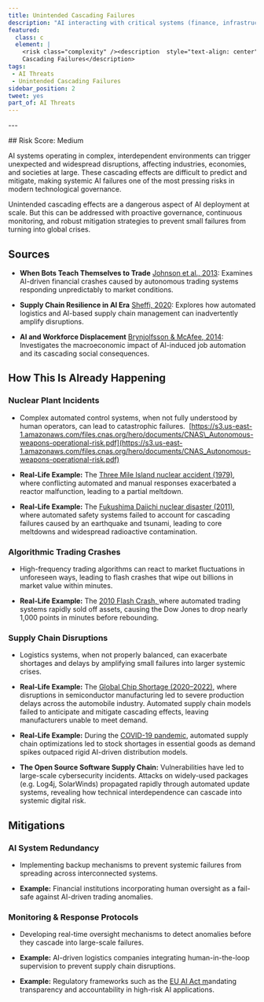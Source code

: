 ```yaml
---
title: Unintended Cascading Failures
description: "AI interacting with critical systems (finance, infrastructure, etc.) may trigger global-scale unintended consequences."
featured: 
  class: c
  element: |
    <risk class="complexity" /><description  style="text-align: center">Unintended 
    Cascading Failures</description>
tags:
 - AI Threats
 - Unintended Cascading Failures
sidebar_position: 2
tweet: yes
part_of: AI Threats
---
```


<AIThreatIntro fm={frontMatter} />
---

## Risk Score: Medium

AI systems operating in complex, interdependent environments can trigger unexpected and widespread disruptions, affecting industries, economies, and societies at large. These cascading effects are difficult to predict and mitigate, making systemic AI failures one of the most pressing risks in modern technological governance.

Unintended cascading effects are a dangerous aspect of AI deployment at scale.  But this can be addressed with proactive governance, continuous monitoring, and robust mitigation strategies to prevent small failures from turning into global crises.  

## Sources

- **When Bots Teach Themselves to Trade** [Johnson et al., 2013](https://www.nature.com/articles/s41599-019-0224-3): Examines AI-driven financial crashes caused by autonomous trading systems responding unpredictably to market conditions.

- **Supply Chain Resilience in AI Era** [Sheffi, 2020](https://www.youtube.com/live/BkBuNFjLgFg?si=xvNL4hBkT4GCQMYQ): Explores how automated logistics and AI-based supply chain management can inadvertently amplify disruptions.

- **AI and Workforce Displacement** [Brynjolfsson & McAfee, 2014](https://doi.org/10.7551/mitpress/9780262029470.001.0001): Investigates the macroeconomic impact of AI-induced job automation and its cascading social consequences.

## How This Is Already Happening

### Nuclear Plant Incidents

- Complex automated control systems, when not fully understood by human operators, can lead to catastrophic failures.  [https://s3.us-east-1.amazonaws.com/files.cnas.org/hero/documents/CNAS\_Autonomous-weapons-operational-risk.pdf](https://s3.us-east-1.amazonaws.com/files.cnas.org/hero/documents/CNAS_Autonomous-weapons-operational-risk.pdf)

- **Real-Life Example:** The [Three Mile Island nuclear accident (1979)](https://www.nrc.gov/reading-rm/doc-collections/fact-sheets/3mile-isle.html), where conflicting automated and manual responses exacerbated a reactor malfunction, leading to a partial meltdown.

- **Real-Life Example:** The [Fukushima Daiichi nuclear disaster (2011)](https://www.iaea.org/newscenter/focus/fukushima), where automated safety systems failed to account for cascading failures caused by an earthquake and tsunami, leading to core meltdowns and widespread radioactive contamination.

### Algorithmic Trading Crashes

- High-frequency trading algorithms can react to market fluctuations in unforeseen ways, leading to flash crashes that wipe out billions in market value within minutes.

- **Real-Life Example:** The [2010 Flash Crash](https://www.sec.gov/news/studies/2010/marketevents-report.pdf)[, ](https://www.sec.gov/news/studies/2010/marketevents-report.pdf)where automated trading systems rapidly sold off assets, causing the Dow Jones to drop nearly 1,000 points in minutes before rebounding.

### Supply Chain Disruptions

- Logistics systems, when not properly balanced, can exacerbate shortages and delays by amplifying small failures into larger systemic crises.

- **Real-Life Example:** The [Global Chip Shortage (2020–2022)](https://www.weforum.org/agenda/2021/10/global-chip-shortage-supply-chain/), where disruptions in semiconductor manufacturing led to severe production delays across the automobile industry. Automated supply chain models failed to anticipate and mitigate cascading effects, leaving manufacturers unable to meet demand.

- **Real-Life Example:** During the [COVID-19 pandemic](https://doi.org/10.1038/s41599-021-00729-4), automated supply chain optimizations led to stock shortages in essential goods as demand spikes outpaced rigid AI-driven distribution models.

- **The Open Source Software Supply Chain:**  Vulnerabilities have led to large-scale cybersecurity incidents. Attacks on widely-used packages (e.g. Log4j, SolarWinds) propagated rapidly through automated update systems, revealing how technical interdependence can cascade into systemic digital risk.

## Mitigations

### AI System Redundancy

- Implementing backup mechanisms to prevent systemic failures from spreading across interconnected systems.

- **Example:** Financial institutions incorporating human oversight as a fail-safe against AI-driven trading anomalies.

### Monitoring & Response Protocols

- Developing real-time oversight mechanisms to detect anomalies before they cascade into large-scale failures.

- **Example:** AI-driven logistics companies integrating human-in-the-loop supervision to prevent supply chain disruptions.

- **Example:** Regulatory frameworks such as the [EU AI Act](https://artificialintelligenceact.eu/)[ m](https://artificialintelligenceact.eu/)andating transparency and accountability in high-risk AI applications.
